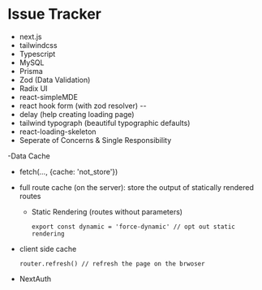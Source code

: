 # Issue Tracker

- next.js
- tailwindcss
- Typescript
- MySQL
- Prisma
- Zod (Data Validation)
- Radix UI
- react-simpleMDE
- react hook form (with zod resolver) -- 
- delay (help creating loading page)
- tailwind typograph (beautiful typographic defaults)
- react-loading-skeleton 
- Seperate of Concerns & Single Responsibility

-Data Cache
  - fetch(..., {cache: 'not_store'})
  - full route cache (on the server): store the output of statically rendered routes
    - Static Rendering (routes without parameters)
      ```tsx
      export const dynamic = 'force-dynamic' // opt out static rendering
      ```
  - client side cache
    ```tsx
    router.refresh() // refresh the page on the brwoser
    ```

- NextAuth
